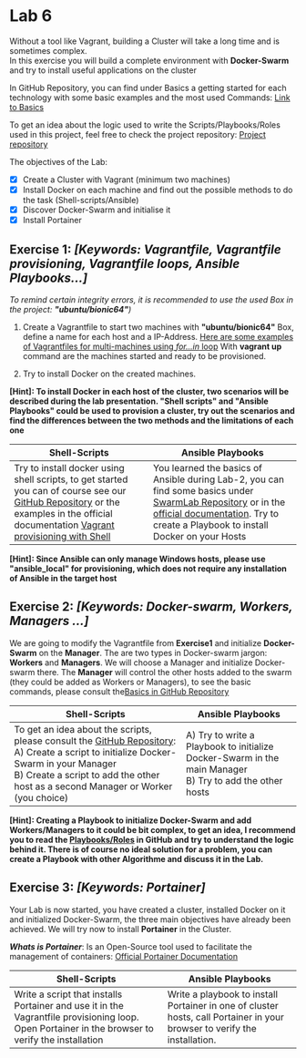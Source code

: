# Lab 6

Without a tool like Vagrant, building a Cluster will take a long time and is sometimes complex. <br>
In this exercise you will build a complete environment with **Docker-Swarm** and try to install useful applications on the cluster

In GitHub Repository, you can find under Basics a getting started for each technology with some basic examples and the most used Commands:
[Link to Basics](https://github.com/jennerwein/swarmlab/tree/master/basics)

To get an idea about the logic used to write the Scripts/Playbooks/Roles used in this project, feel free to check the project repository: 
[Project repository](https://github.com/jennerwein/swarmlab)

The objectives of the Lab:

- [x] Create a Cluster with Vagrant (minimum two machines)
- [x] Install Docker on each machine and find out the possible methods to do the task (Shell-scripts/Ansible)
- [x] Discover Docker-Swarm and initialise it 
- [x] Install Portainer

## Exercise 1: _[Keywords: Vagrantfile, Vagrantfile provisioning, Vagrantfile loops, Ansible Playbooks...]_

_To remind certain integrity errors, it is recommended to use the used Box in the project: **"ubuntu/bionic64"**)_

1. Create a Vagrantfile to start two machines with **"ubuntu/bionic64"** Box, define a name for each host and a IP-Address.
[Here are some examples of Vagrantfiles for multi-machines using _for...in_ loop](https://www.vagrantup.com/docs/vagrantfile/tips)
With **vagrant up** command are the machines started and ready to be provisioned.

2. Try to install Docker on the created machines. 

**[Hint]: To install Docker in each host of the cluster, two scenarios will be described during the lab presentation. **"Shell scripts"** and **"Ansible Playbooks"** could be used to provision a cluster, try out the scenarios and find the differences between the two methods and the limitations of each one**

Shell-Scripts | Ansible Playbooks
------------ | -------------
Try to install docker using shell scripts, to get started you can of course see our [GitHub Repository](https://github.com/jennerwein/swarmlab/tree/master/swarm_shell_prov) or the examples in the official documentation [Vagrant provisioning with Shell](https://www.vagrantup.com/docs/provisioning/shell) | You learned the basics of Ansible during Lab-2, you can find some basics under [SwarmLab Repository](https://github.com/jennerwein/swarmlab/tree/master/basics) or in the [official documentation](https://docs.ansible.com/ansible/latest/user_guide/intro_getting_started.html). Try to create a Playbook to install Docker on your Hosts

**[Hint]: Since Ansible can only manage Windows hosts, please use "ansible_local" for provisioning, which does not require any installation of Ansible in the target host**

## Exercise 2: _[Keywords: Docker-swarm, Workers, Managers ...]_

We are going to modify the Vagrantfile from **Exercise1** and initialize **Docker-Swarm** on the **Manager**.
The are two types in Docker-swarm jargon: **Workers** and **Managers**. We will choose a Manager and initialize Docker-swarm there.
The **Manager** will control the other hosts added to the swarm (they could 
be added as Workers or Managers), to see the basic commands, please consult the[Basics in GitHub Repository](https://github.com/jennerwein/swarmlab/tree/master/basics)

Shell-Scripts | Ansible Playbooks
------------ | -------------
To get an idea about the scripts, please consult the [GitHub Repository](https://github.com/jennerwein/swarmlab/tree/master/swarm_shell_prov/provision): A) Create a script to initialize Docker-Swarm in your Manager <br> B) Create a script to add the other host as a second Manager or Worker (you choice) | A) Try to write a Playbook to initialize Docker-Swarm in the main Manager <br> B) Try to add the other hosts
 
**[Hint]: Creating a Playbook to initialize Docker-Swarm and add Workers/Managers to it could be bit complex, to get an idea, I recommend you to read the [Playbooks/Roles](https://github.com/jennerwein/swarmlab/tree/master/swarm_ansible_prov/provision) in GitHub and try to understand the logic behind it. There is of course no ideal solution for a problem, you can create a Playbook with other Algorithme and discuss it in the Lab.**

 ## Exercise 3: _[Keywords: Portainer]_

Your Lab is now started, you have created a cluster, installed Docker on it and initialized Docker-Swarm, the three main objectives have already been achieved.
We will try now to install **Portainer** in the Cluster.

_**Whats is Portainer**_: Is an Open-Source tool used to facilitate the management of containers: [Official Portainer Documentation](https://documentation.portainer.io/#about-portainer)

Shell-Scripts | Ansible Playbooks
------------ | -------------
Write a script that installs Portainer and use it in the Vagrantfile provisioning loop. Open Portainer in the browser to verify the installation | Write a playbook to install Portainer in one of cluster hosts, call Portainer in your browser to verify the installation.